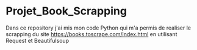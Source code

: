 # Projet_Book_Scrapping
Dans ce repository j'ai mis mon code Python qui m'a permis de realiser le scrapping du site https://books.toscrape.com/index.html en utilisant Request et Beautifulsoup
